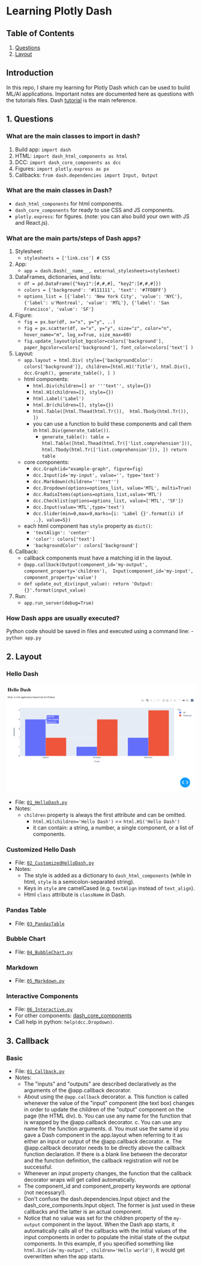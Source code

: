 # Learning Plotly Dash
## Table of Contents

1. [Questions](#questions)
2. [Layout](#layout)

## Introduction
In this repo, I share my learning for Plotly Dash which can be used to build ML/AI applications. Important notes are 
documented here as questions with the tutorials files. Dash [tutorial](https://dash.plotly.com/installation) is the 
main reference.

<a name="questions"></a>
## 1. Questions

### What are the main classes to import in dash? 
1. Build app: `import dash`
2. HTML: `import dash_html_components as html`
3. DCC: `import dash_core_components as dcc`
4. Figures: `import plotly.express as px`
5. Callbacks: `from dash.dependencies import Input, Output`

### What are the main classes in Dash?
- `dash_html_components` for html components.
- `dash_core_components` for ready to use CSS and JS components.
- `plotly.express`: for figures. 
(note: you can also build your own with JS and React.js). 

### What are the main parts/steps of Dash apps?
1. Stylesheet: 
    - `stylesheets = ['link.css'] # CSS`
2. App: 
    - `app = dash.Dash(__name__, external_stylesheets=stylesheet)`
3. DataFrames, dictionaries, and lists: 
    - `df = pd.DataFrame({"key1":[#,#,#], "key2":[#,#,#]})`
    - `colors = {'background': '#111111',
                 'text': '#7FDBFF'}`
    - `options_list = [{'label': 'New York City', 'value': 'NYC'},
                {'label': u'Montreal', 'value': 'MTL'},
                {'label': 'San Francisco', 'value': 'SF'}`
4. Figure: 
    - `fig = px.bar(df, x="x", y="y", ..)`
    - `fig = px.scatter(df, x="x", y="y", size="z", color="n", hover_name="m", log_x=True, size_max=60)`
    - `fig.update_layout(plot_bgcolor=colors['background'],
                  paper_bgcolor=colors['background'],
                  font_color=colors['text']
                  )`
5. Layout: 
    - `app.layout = html.Div(
                        style={'backgroundColor': colors['background']},
                        children=[html.H1('Title'),
                                  html.Div(),
                                  dcc.Graph(),
                                  generate_table(),
                                 ]
                             )` 
    - html components:  
        - `html.Div(children=[] or '''text'', style={})`
        - `html.H1(children=[], style={})`
        - `html.Label('Label')`
        - `html.Br(children=[], style={})`
        - `html.Table([html.Thead(html.Tr()), 
                       html.Tbody(html.Tr()),
                       ])`
        - you can use a function to build these components and call them in `html.Div(generate_table())`.
            - `generate_table():
                 table = html.Table([html.Thead(html.Tr(['list.comprehension'])), 
                                     html.Tbody(html.Tr(['list.comprehension'])),
                                     ])
                 return table` 
    - core components: 
        - `dcc.Graph(id="example-graph", figure=fig)`
        - `dcc.Input(id='my-input', value='', type='text')`
        - `dcc.Markdown(children='''text'')`
        - `dcc.Dropdown(options=options_list, value='MTL', multi=True)`
        - `dcc.RadioItems(options=options_list,value='MTL')`
        - `dcc.Checklist(options=options_list, value=['MTL', 'SF'])`
        - `dcc.Input(value='MTL',type='text')`
        - `dcc.Slider(min=0,max=9,marks={i: 'Label {}'.format(i) if ..}, value=5})`
    - each html component has `style` property as `dict()`: 
        - `'textAlign': 'center'`
        - `'color': colors['text']`
        - `'backgroundColor': colors['background']`
6. Callback:
    - callback components must have a matching id in the layout. 
    - `@app.callback(Output(component_id='my-output', component_property='children'), 
                     Input(component_id='my-input', component_property='value')`
    - `def update_out_div(input_value):
        return 'Output: {}'.format(input_value)`
7. Run:
    - `app.run_server(debug=True)`

### How Dash apps are usually executed?
Python code should be saved in files and executed using a command line: 
    - `python app.py` 

<a name="layout"></a>
## 2. Layout
### Hello Dash
![image](01_Layout/01_HelloDash.png)
- File: [`01_HelloDash.py`](01_Layout/01_HelloDash.py)
- Notes: 
    - `children` property is always the first attribute and can be omitted. 
        - `html.H1(children='Hello Dash')` == `html.H1('Hello Dash')`
        - it can contain: a string, a number, a single component, or a list of components. 
        
### Customized Hello Dash
- File: [`02_CustomizedHelloDash.py`](01_Layout/02_CustomizedHelloDash.py)
- Notes: 
    - The style is added as a dictionary to `dash_html_components` 
      (while in html, `style` is a semicolon-separated string). 
    - Keys in `style` are camelCased (e.g. `textAlign` instead of `text_align`). 
    - Html `class` attribute is `className` in Dash.
    
### Pandas Table
- File: [`03_PandasTable`](01_Layout/03_PandasTables.py) 
    
### Bubble Chart
- File: [`04_BubbleChart.py`](01_Layout/04_BubbleChart.py)

### Markdown 
- File: [`05_Markdown.py`](01_Layout/05_Markdown.py)

### Interactive Components 
- File: [`06_Interactive.py`](01_Layout/06_Interactive.py)
- For other components: [dash_core_components](https://dash.plotly.com/dash-core-components) 
- Call help in python: `help(dcc.Dropdown)`.

## 3. Callback
### Basic
- File: [`01_Callback.py`](02_Callback/01_Callback.py) 
- Notes:
    - The "inputs" and "outputs" are described declaratively as the arguments of the @app.callback decorator.
    - About using the `@app.callback` decorator.
        a. This function is called whenever the value of the "input" component (the text box) changes in order 
           to update the children of the "output" component on the page (the HTML div).
        b. You can use any name for the function that is wrapped by the @app.callback decorator.
        c. You can use any name for the function arguments.
        d. You must use the same id you gave a Dash component in the app.layout when referring to it as either an input 
           or output of the @app.callback decorator.
        e. The @app.callback decorator needs to be directly above the callback function declaration. If there is a blank 
           line between the decorator and the function definition, the callback registration will not be successful.
    - Whenever an input property changes, the function that the callback decorator wraps will get called automatically.
    - The component_id and component_property keywords are optional (not necessary!). 
    - Don't confuse the dash.dependencies.Input object and the dash_core_components.Input object. 
      The former is just used in these callbacks and the latter is an actual component.
    - Notice that no value was set for the children property of the `my-output` component in the layout. When the Dash 
      app starts, it automatically calls all of the callbacks with the initial values of the input components in order 
      to populate the initial state of the output components. In this example, if you specified something like 
      `html.Div(id='my-output', children='Hello world')`, it would get overwritten when the app starts.